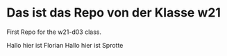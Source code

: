 # Das ist das Repo von der Klasse w21
First Repo for the w21-d03 class.


Hallo hier ist Florian
Hallo hier ist Sprotte
